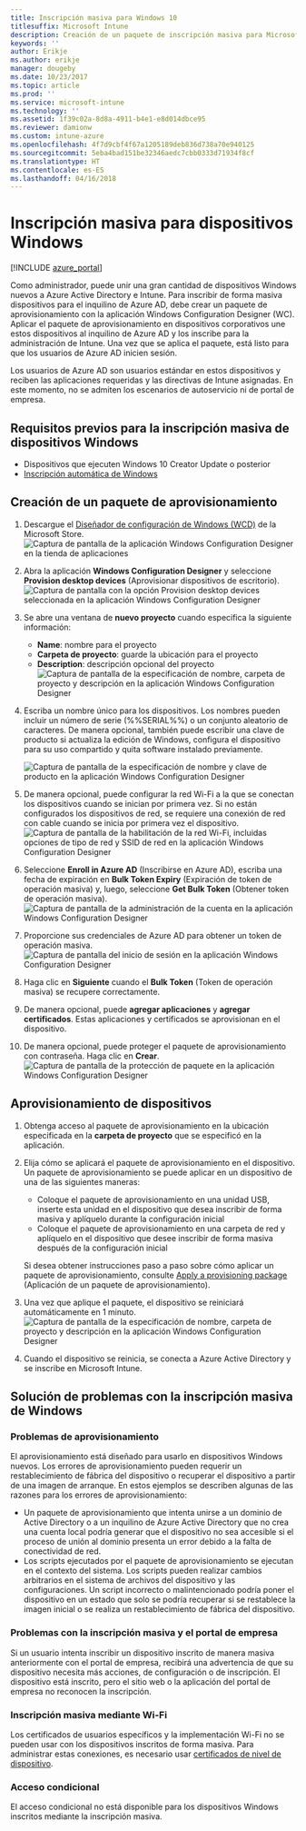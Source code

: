 ```yaml
---
title: Inscripción masiva para Windows 10
titlesuffix: Microsoft Intune
description: Creación de un paquete de inscripción masiva para Microsoft Intune
keywords: ''
author: Erikje
ms.author: erikje
manager: dougeby
ms.date: 10/23/2017
ms.topic: article
ms.prod: ''
ms.service: microsoft-intune
ms.technology: ''
ms.assetid: 1f39c02a-8d8a-4911-b4e1-e8d014dbce95
ms.reviewer: damionw
ms.custom: intune-azure
ms.openlocfilehash: 4f7d9cbf4f67a1205189deb836d738a70e940125
ms.sourcegitcommit: 5eba4bad151be32346aedc7cbb0333d71934f8cf
ms.translationtype: HT
ms.contentlocale: es-ES
ms.lasthandoff: 04/16/2018
---
```

# <a name="bulk-enrollment-for-windows-devices"></a>Inscripción masiva para dispositivos Windows

[!INCLUDE [azure_portal](./includes/azure_portal.md)]

Como administrador, puede unir una gran cantidad de dispositivos Windows nuevos a Azure Active Directory e Intune. Para inscribir de forma masiva dispositivos para el inquilino de Azure AD, debe crear un paquete de aprovisionamiento con la aplicación Windows Configuration Designer (WC). Aplicar el paquete de aprovisionamiento en dispositivos corporativos une estos dispositivos al inquilino de Azure AD y los inscribe para la administración de Intune. Una vez que se aplica el paquete, está listo para que los usuarios de Azure AD inicien sesión.

Los usuarios de Azure AD son usuarios estándar en estos dispositivos y reciben las aplicaciones requeridas y las directivas de Intune asignadas. En este momento, no se admiten los escenarios de autoservicio ni de portal de empresa.

## <a name="prerequisites-for-windows-devices-bulk-enrollment"></a>Requisitos previos para la inscripción masiva de dispositivos Windows

- Dispositivos que ejecuten Windows 10 Creator Update o posterior
- [Inscripción automática de Windows](windows-enroll.md#enable-windows-10-automatic-enrollment)

## <a name="create-a-provisioning-package"></a>Creación de un paquete de aprovisionamiento

1. Descargue el [Diseñador de configuración de Windows (WCD)](https://www.microsoft.com/store/apps/9nblggh4tx22) de la Microsoft Store.
   ![Captura de pantalla de la aplicación Windows Configuration Designer en la tienda de aplicaciones](media/bulk-enroll-store.png)

2. Abra la aplicación **Windows Configuration Designer** y seleccione **Provision desktop devices** (Aprovisionar dispositivos de escritorio).
   ![Captura de pantalla con la opción Provision desktop devices seleccionada en la aplicación Windows Configuration Designer](media/bulk-enroll-select.png)

3. Se abre una ventana de **nuevo proyecto** cuando especifica la siguiente información:
   - **Name**: nombre para el proyecto
   - **Carpeta de proyecto**: guarde la ubicación para el proyecto
   - **Description**: descripción opcional del proyecto ![Captura de pantalla de la especificación de nombre, carpeta de proyecto y descripción en la aplicación Windows Configuration Designer](media/bulk-enroll-name.png)

4. Escriba un nombre único para los dispositivos. Los nombres pueden incluir un número de serie (%%SERIAL%%) o un conjunto aleatorio de caracteres. De manera opcional, también puede escribir una clave de producto si actualiza la edición de Windows, configura el dispositivo para su uso compartido y quita software instalado previamente.

   ![Captura de pantalla de la especificación de nombre y clave de producto en la aplicación Windows Configuration Designer](media/bulk-enroll-device.png)

5. De manera opcional, puede configurar la red Wi-Fi a la que se conectan los dispositivos cuando se inician por primera vez.  Si no están configurados los dispositivos de red, se requiere una conexión de red con cable cuando se inicia por primera vez el dispositivo.
   ![Captura de pantalla de la habilitación de la red Wi-Fi, incluidas opciones de tipo de red y SSID de red en la aplicación Windows Configuration Designer](media/bulk-enroll-network.png)

6. Seleccione **Enroll in Azure AD** (Inscribirse en Azure AD), escriba una fecha de expiración en **Bulk Token Expiry** (Expiración de token de operación masiva) y, luego, seleccione **Get Bulk Token** (Obtener token de operación masiva).
   ![Captura de pantalla de la administración de la cuenta en la aplicación Windows Configuration Designer](media/bulk-enroll-account.png)

7. Proporcione sus credenciales de Azure AD para obtener un token de operación masiva.
   ![Captura de pantalla del inicio de sesión en la aplicación Windows Configuration Designer](media/bulk-enroll-cred.png)

8. Haga clic en **Siguiente** cuando el **Bulk Token** (Token de operación masiva) se recupere correctamente.

9. De manera opcional, puede **agregar aplicaciones** y **agregar certificados**. Estas aplicaciones y certificados se aprovisionan en el dispositivo.

10. De manera opcional, puede proteger el paquete de aprovisionamiento con contraseña.  Haga clic en **Crear**.
    ![Captura de pantalla de la protección de paquete en la aplicación Windows Configuration Designer](media/bulk-enroll-create.png)

## <a name="provision-devices"></a>Aprovisionamiento de dispositivos

1. Obtenga acceso al paquete de aprovisionamiento en la ubicación especificada en la **carpeta de proyecto** que se especificó en la aplicación.

2. Elija cómo se aplicará el paquete de aprovisionamiento en el dispositivo.  Un paquete de aprovisionamiento se puede aplicar en un dispositivo de una de las siguientes maneras:
   - Coloque el paquete de aprovisionamiento en una unidad USB, inserte esta unidad en el dispositivo que desea inscribir de forma masiva y aplíquelo durante la configuración inicial
   - Coloque el paquete de aprovisionamiento en una carpeta de red y aplíquelo en el dispositivo que desee inscribir de forma masiva después de la configuración inicial

   Si desea obtener instrucciones paso a paso sobre cómo aplicar un paquete de aprovisionamiento, consulte [Apply a provisioning package](https://technet.microsoft.com/itpro/windows/configure/provisioning-apply-package) (Aplicación de un paquete de aprovisionamiento).

3. Una vez que aplique el paquete, el dispositivo se reiniciará automáticamente en 1 minuto.
   ![Captura de pantalla de la especificación de nombre, carpeta de proyecto y descripción en la aplicación Windows Configuration Designer](media/bulk-enroll-add.png)

4. Cuando el dispositivo se reinicia, se conecta a Azure Active Directory y se inscribe en Microsoft Intune.

## <a name="troubleshooting-windows-bulk-enrollment"></a>Solución de problemas con la inscripción masiva de Windows

### <a name="provisioning-issues"></a>Problemas de aprovisionamiento
El aprovisionamiento está diseñado para usarlo en dispositivos Windows nuevos. Los errores de aprovisionamiento pueden requerir un restablecimiento de fábrica del dispositivo o recuperar el dispositivo a partir de una imagen de arranque. En estos ejemplos se describen algunas de las razones para los errores de aprovisionamiento:

- Un paquete de aprovisionamiento que intenta unirse a un dominio de Active Directory o a un inquilino de Azure Active Directory que no crea una cuenta local podría generar que el dispositivo no sea accesible si el proceso de unión al dominio presenta un error debido a la falta de conectividad de red.
- Los scripts ejecutados por el paquete de aprovisionamiento se ejecutan en el contexto del sistema. Los scripts pueden realizar cambios arbitrarios en el sistema de archivos del dispositivo y las configuraciones. Un script incorrecto o malintencionado podría poner el dispositivo en un estado que solo se podría recuperar si se restablece la imagen inicial o se realiza un restablecimiento de fábrica del dispositivo.

### <a name="problems-with-bulk-enrollment-and-company-portal"></a>Problemas con la inscripción masiva y el portal de empresa
Si un usuario intenta inscribir un dispositivo inscrito de manera masiva anteriormente con el portal de empresa, recibirá una advertencia de que su dispositivo necesita más acciones, de configuración o de inscripción. El dispositivo está inscrito, pero el sitio web o la aplicación del portal de empresa no reconocen la inscripción.

### <a name="bulk-enrollment-with-wi-fi"></a>Inscripción masiva mediante Wi-Fi 

Los certificados de usuarios específicos y la implementación Wi-Fi no se pueden usar con los dispositivos inscritos de forma masiva. Para administrar estas conexiones, es necesario usar [certificados de nivel de dispositivo](certificates-configure.md). 

### <a name="conditional-access"></a>Acceso condicional
El acceso condicional no está disponible para los dispositivos Windows inscritos mediante la inscripción masiva.
